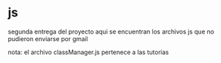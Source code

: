 # js
segunda entrega del proyecto
aqui se encuentran los archivos js que no pudieron enviarse por gmail

nota: el archivo classManager.js pertenece a las tutorias
